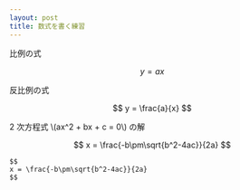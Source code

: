 ```yaml
---
layout: post
title: 数式を書く練習
---
```


比例の式

$$ y = ax $$

反比例の式

$$ y = \frac{a}{x} $$

2 次方程式 \\(ax^2 + bx + c = 0\\) の解

$$
x = \frac{-b\pm\sqrt{b^2-4ac}}{2a}
$$

```
$$
x = \frac{-b\pm\sqrt{b^2-4ac}}{2a}
$$
```


